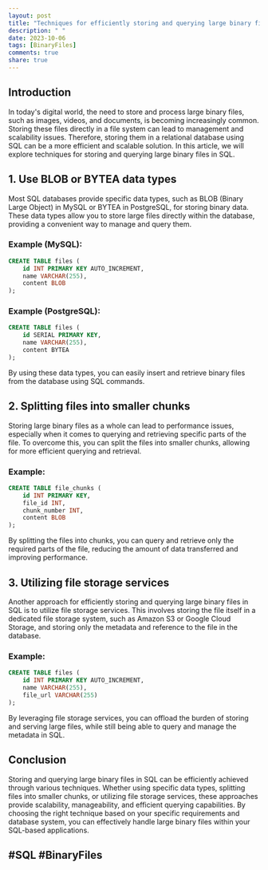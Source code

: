 ```yaml
---
layout: post
title: "Techniques for efficiently storing and querying large binary files in SQL"
description: " "
date: 2023-10-06
tags: [BinaryFiles]
comments: true
share: true
---
```


## Introduction
In today's digital world, the need to store and process large binary files, such as images, videos, and documents, is becoming increasingly common. Storing these files directly in a file system can lead to management and scalability issues. Therefore, storing them in a relational database using SQL can be a more efficient and scalable solution. In this article, we will explore techniques for storing and querying large binary files in SQL.

## 1. Use BLOB or BYTEA data types
Most SQL databases provide specific data types, such as BLOB (Binary Large Object) in MySQL or BYTEA in PostgreSQL, for storing binary data. These data types allow you to store large files directly within the database, providing a convenient way to manage and query them.

### Example (MySQL):

```sql
CREATE TABLE files (
    id INT PRIMARY KEY AUTO_INCREMENT,
    name VARCHAR(255),
    content BLOB
);
```

### Example (PostgreSQL):

```sql
CREATE TABLE files (
    id SERIAL PRIMARY KEY,
    name VARCHAR(255),
    content BYTEA
);
```

By using these data types, you can easily insert and retrieve binary files from the database using SQL commands.

## 2. Splitting files into smaller chunks
Storing large binary files as a whole can lead to performance issues, especially when it comes to querying and retrieving specific parts of the file. To overcome this, you can split the files into smaller chunks, allowing for more efficient querying and retrieval.

### Example:

```sql
CREATE TABLE file_chunks (
    id INT PRIMARY KEY,
    file_id INT,
    chunk_number INT,
    content BLOB
);
```

By splitting the files into chunks, you can query and retrieve only the required parts of the file, reducing the amount of data transferred and improving performance.

## 3. Utilizing file storage services
Another approach for efficiently storing and querying large binary files in SQL is to utilize file storage services. This involves storing the file itself in a dedicated file storage system, such as Amazon S3 or Google Cloud Storage, and storing only the metadata and reference to the file in the database.

### Example:

```sql
CREATE TABLE files (
    id INT PRIMARY KEY AUTO_INCREMENT,
    name VARCHAR(255),
    file_url VARCHAR(255)
);
```

By leveraging file storage services, you can offload the burden of storing and serving large files, while still being able to query and manage the metadata in SQL.

## Conclusion
Storing and querying large binary files in SQL can be efficiently achieved through various techniques. Whether using specific data types, splitting files into smaller chunks, or utilizing file storage services, these approaches provide scalability, manageability, and efficient querying capabilities. By choosing the right technique based on your specific requirements and database system, you can effectively handle large binary files within your SQL-based applications.

## #SQL #BinaryFiles